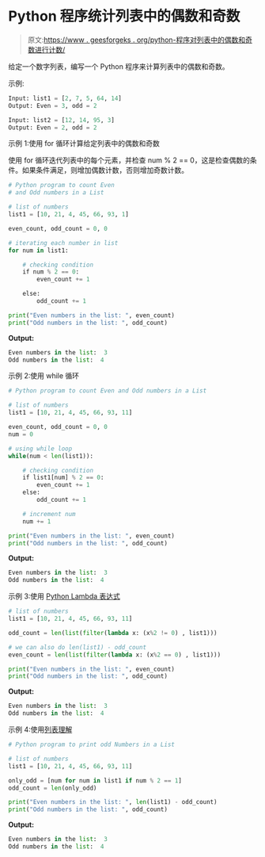 # Python 程序统计列表中的偶数和奇数

> 原文:[https://www . geesforgeks . org/python-程序对列表中的偶数和奇数进行计数/](https://www.geeksforgeeks.org/python-program-to-count-even-and-odd-numbers-in-a-list/)

给定一个数字列表，编写一个 Python 程序来计算列表中的偶数和奇数。

示例:

```py
Input: list1 = [2, 7, 5, 64, 14]
Output: Even = 3, odd = 2

Input: list2 = [12, 14, 95, 3]
Output: Even = 2, odd = 2
```

示例 1:使用 for 循环计算给定列表中的偶数和奇数

使用 for 循环迭代列表中的每个元素，并检查 num % 2 == 0，这是检查偶数的条件。如果条件满足，则增加偶数计数，否则增加奇数计数。

```py
# Python program to count Even
# and Odd numbers in a List

# list of numbers
list1 = [10, 21, 4, 45, 66, 93, 1]

even_count, odd_count = 0, 0

# iterating each number in list
for num in list1:

    # checking condition
    if num % 2 == 0:
        even_count += 1

    else:
        odd_count += 1

print("Even numbers in the list: ", even_count)
print("Odd numbers in the list: ", odd_count)
```

**Output:**

```py
Even numbers in the list:  3
Odd numbers in the list:  4

```

示例 2:使用 while 循环

```py
# Python program to count Even and Odd numbers in a List

# list of numbers
list1 = [10, 21, 4, 45, 66, 93, 11]

even_count, odd_count = 0, 0
num = 0

# using while loop     
while(num < len(list1)):

    # checking condition
    if list1[num] % 2 == 0:
        even_count += 1
    else:
        odd_count += 1

    # increment num 
    num += 1

print("Even numbers in the list: ", even_count)
print("Odd numbers in the list: ", odd_count)
```

**Output:**

```py
Even numbers in the list:  3
Odd numbers in the list:  4

```

示例 3:使用 [Python Lambda 表达式](https://www.geeksforgeeks.org/python-lambda-anonymous-functions-filter-map-reduce/)

```py
# list of numbers
list1 = [10, 21, 4, 45, 66, 93, 11]

odd_count = len(list(filter(lambda x: (x%2 != 0) , list1)))

# we can also do len(list1) - odd_count
even_count = len(list(filter(lambda x: (x%2 == 0) , list1)))

print("Even numbers in the list: ", even_count)
print("Odd numbers in the list: ", odd_count)
```

**Output:**

```py
Even numbers in the list:  3
Odd numbers in the list:  4

```

示例 4:使用[列表理解](https://www.geeksforgeeks.org/python-list-comprehension-and-slicing/)

```py
# Python program to print odd Numbers in a List

# list of numbers
list1 = [10, 21, 4, 45, 66, 93, 11]

only_odd = [num for num in list1 if num % 2 == 1]
odd_count = len(only_odd)

print("Even numbers in the list: ", len(list1) - odd_count)
print("Odd numbers in the list: ", odd_count)
```

**Output:**

```py
Even numbers in the list:  3
Odd numbers in the list:  4

```